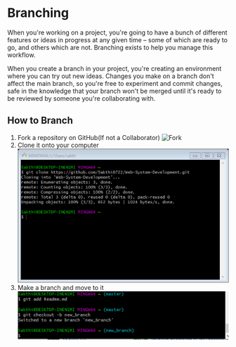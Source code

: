 # Branching
When you're working on a project, you're going to have a bunch of different features or ideas in progress at any given time – some of which are ready to go, and others which are not. Branching exists to help you manage this workflow.

When you create a branch in your project, you're creating an environment where you can try out new ideas. Changes you make on a branch don't affect the main branch, so you're free to experiment and commit changes, safe in the knowledge that your branch won't be merged until it's ready to be reviewed by someone you're collaborating with.

## How to Branch
1. Fork a repository on GitHub(If not a Collaborator)
![Fork](https://docs.gitlab.com/ee/user/project/repository/img/forking_workflow_fork_button.png)
2. Clone it onto your computer
![Image1](https://github.com/Sakthi0722/TeamProject1/blob/master/Images/Image7.png "Image3")
3. Make a branch and move to it
![Image11](https://github.com/Sakthi0722/TeamProject1/blob/master/Images/Image11.png "Image11")